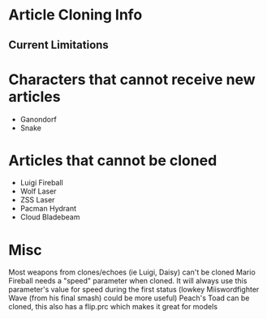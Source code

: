 # Article Cloning Info

## Current Limitations

# Characters that cannot receive new articles
- Ganondorf
- Snake

# Articles that cannot be cloned
- Luigi Fireball
- Wolf Laser
- ZSS Laser
- Pacman Hydrant
- Cloud Bladebeam

# Misc

Most weapons from clones/echoes (ie Luigi, Daisy) can't be cloned
Mario Fireball needs a "speed" parameter when cloned. It will always use this parameter's value for speed during the first status (lowkey Miiswordfighter Wave (from his final smash) could be more useful)
Peach's Toad can be cloned, this also has a flip.prc which makes it great for models
